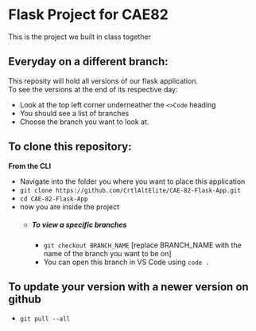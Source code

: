 # Flask Project for CAE82
This is the project we built in class together

## Everyday on a different branch:
This reposity will hold all versions of our flask application.<br>
To see the versions at the end of its respective day:
* Look at the top left corner underneather the `<>Code` heading
* You should see a list of branches
* Choose the branch you want to look at.

## To clone this repository:
**From the CLI**
* Navigate into the folder you where you want to place this application
* `git clone https://github.com/CrtlAltElite/CAE-82-Flask-App.git`
* `cd CAE-82-Flask-App`
* now you are inside the project
  * ##### To view a specific branches
    * `git checkout BRANCH_NAME` [replace BRANCH_NAME with the name of the branch you want to be on]
    * You can open this branch in VS Code using `code .`
## To update your version with a newer version on github
* `git pull --all`
